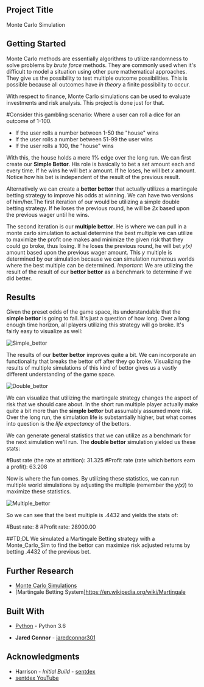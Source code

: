 ## Project Title

Monte Carlo Simulation

## Getting Started

Monte Carlo methods are essentially algorithms to utilize randomness to solve problems by _brute force_ methods. They are commonly used when it's difficult to model a situation using other pure mathematical approaches. They give us the possibility to test multiple outcome possibilities. This is possible because all outcomes have _in theory_ a finite possibility to occur.

With respect to finance, Monte Carlo simulations can be used to evaluate investments and risk analysis. This project is done just for that.

#Consider this gambling scenario:
Where a user can roll a dice for an outcome of 1-100.
* If the user rolls a number between 1-50 the "house" wins
* If the user rolls a number between 51-99 the user wins
* If the user rolls a 100, the "house" wins

With this, the house holds a mere 1% edge over the long run. We can first create our __Simple Bettor__. His role is basically to bet a set amount each and every time. If he wins he will bet _x_ amount. If he loses, he will bet _x_ amount. Notice how his bet is independent of the result of the previous result.

Alternatively we can create a __better bettor__ that actually utilizes a martingale betting strategy to improve his odds at winning. We can have two versions of him/her.The first iteration of our would be utilizing a simple double betting strategy. If he loses the previous round, he will be _2x_ based upon the previous wager until he wins.

The second iteration is our __multiple bettor__. He is where we can pull in a monte carlo simulation to actual determine the best multiple we can utilize to maximize the profit one makes and minimize the given risk that they could go broke, thus losing. If he loses the previous round, he will bet _y(x)_ amount based upon the previous wager amount. This _y_ multiple is determined by our simulation because we can simulation numerous worlds where the best multiple can be determined. _Important_: We are utilizing the result of the result of our __bettor bettor__ as a benchmark to determine if we did better.

## Results

Given the preset odds of the game space, its understandable that the __simple bettor__ is going to fail. It's just a question of how long. Over a long enough time horizon, all players utilizing this strategy will go broke. It's fairly easy to visualize as well:

![Simple_bettor]("Monte_Carlo_Sim/simple_bettor.png")

The results of our __better bettor__ improves quite a bit. We can incorporate an functionality that breaks the bettor off after they go broke. Visualizing the results of multiple simulations of this kind of bettor gives us a vastly different understanding of the game space.

![Double_bettor]("Monte_Carlo_Sim/double_bettor.png")

We can visualize that utilizing the martingale strategy changes the aspect of risk that we should care about. In the short run multiple player actually make quite a bit more than the __simple bettor__ but assumably assumed more risk. Over the long run, the simulation life is substantially higher, but what comes into question is the _life expectancy_ of the bettors.

We can generate general statistics that we can utilize as a benchmark for the next simulation we'll run. The __double bettor__ simulation yielded us these stats:

#Bust rate (the rate at attrition): 31.325
#Profit rate (rate which bettors earn a profit): 63.208

Now is where the fun comes. By utilizing these statistics, we can run multiple world simulations by adjusting the multiple (remember the _y(x)_) to maximize these statistics.

![Multiple_bettor]("Monte_Carlo_Sim/Results.png")

So we can see that the best multiple is .4432 and yields the stats of:

#Bust rate: 8
#Profit rate: 28900.00

##TD;DL
We simulated a Martingale Betting strategy with a Monte_Carlo_Sim to find the bettor can maximize risk adjusted returns by betting .4432 of the previous bet.

## Further Research

* [Monte Carlo Simulations](https://en.wikipedia.org/wiki/Monte_Carlo_method)
* [Martingale Betting System]https://en.wikipedia.org/wiki/Martingale

## Built With

* [Python](https://docs.python.org/3/) - Python 3.6

* **Jared Connor** - [jaredconnor301](https://github.com/jaredconnor301)

## Acknowledgments

* Harrison - *Initial Build* - [sentdex](https://github.com/Sentdex)
* [sentdex YouTube](YouTube.com/Sentdex)
